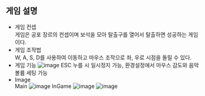 ## 게임 설명
- 게임 컨셉  
게임은 공포 장르의 컨셉이며 보석을 모아 탈출구를 열어서 탈출하면 성공하는 게임이다.
- 게임 조작법  
W, A, S, D를 사용하여 이동하고 마우스 조작으로 좌, 우로 시점을 돌릴 수 있다.  
- 게임 기능
![image](https://user-images.githubusercontent.com/97511714/186193971-6591aec7-d8a3-466c-afb0-fb78f0a815f3.png)
ESC 누를 시 일시정지 가능, 환경설정에서 마우스 감도와 음악 볼륨 세팅 가능
- Image  
Main
![image](https://user-images.githubusercontent.com/97511714/186193126-4a26cedb-6be7-44d0-b9d7-436bc6cf57b1.png)
InGame
![image](https://user-images.githubusercontent.com/97511714/186193415-c773b535-df8c-4b3e-875a-542f51730dd4.png)
![image](https://user-images.githubusercontent.com/97511714/186193842-eab55e24-e932-4a49-8674-f143eef25f73.png)
